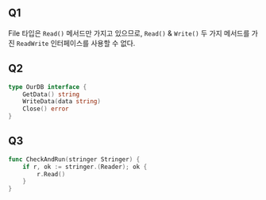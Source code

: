 ## Q1

File 타입은 `Read()` 메서드만 가지고 있으므로, `Read()` & `Write()` 두 가지 메서드를 가진 `ReadWrite` 인터페이스를 사용할 수 없다.

## Q2

```go
type OurDB interface {
    GetData() string
    WriteData(data string)
    Close() error
}
```

## Q3

```go
func CheckAndRun(stringer Stringer) {
    if r, ok := stringer.(Reader); ok {
        r.Read()
    }
}
```
